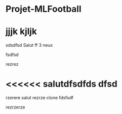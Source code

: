 # Projet-MLFootball


jjjk
kjljk
=======
sdsdfsd
Salut ff 3 neux

fsdfsd



rezrez



<<<<<<
salutdfsdfds
dfsd
=======
rzerere
salut
rezrze
clone
fdsfsdf

rezrzerze


